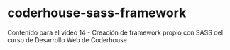 # coderhouse-sass-framework
Contenido para el video 14 - Creación de framework propio con SASS del curso de Desarrollo Web de Coderhouse
